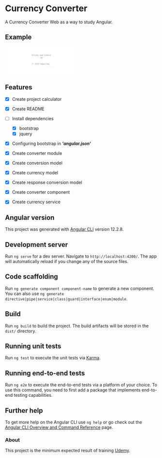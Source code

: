 # Currency Converter

A Currency Converter Web as a way to study Angular.

## Example
![](demo/underconstruction.gif)

## Features

- [x] Create project calculator
- [x] Create README
- [ ] Install dependencies
    - [x] bootstrap
    - [x] jquery
- [x] Configuring bootstrap in ***'angular.json'***
- [x] Create converter module
- [x] Create conversion model
- [x] Create currency model
- [x] Create response conversion model
- [x] Create converter component
- [x] Create currency service
    

## Angular version

This project was generated with [Angular CLI](https://github.com/angular/angular-cli) version 12.2.8.

## Development server

Run `ng serve` for a dev server. Navigate to `http://localhost:4200/`. The app will automatically reload if you change any of the source files.

## Code scaffolding

Run `ng generate component component-name` to generate a new component. You can also use `ng generate directive|pipe|service|class|guard|interface|enum|module`.

## Build

Run `ng build` to build the project. The build artifacts will be stored in the `dist/` directory.

## Running unit tests

Run `ng test` to execute the unit tests via [Karma](https://karma-runner.github.io).

## Running end-to-end tests

Run `ng e2e` to execute the end-to-end tests via a platform of your choice. To use this command, you need to first add a package that implements end-to-end testing capabilities.

## Further help

To get more help on the Angular CLI use `ng help` or go check out the [Angular CLI Overview and Command Reference](https://angular.io/cli) page.

### About

This project is the minimum expected result of training [Udemy](https://www.udemy.com/course/formacao-angular-inicio-criando-7-projetos/).
